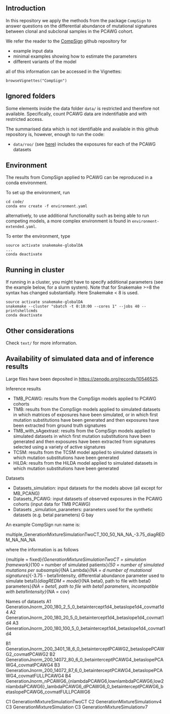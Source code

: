 ## Introduction

In this repository we apply the methods from the package `CompSign` to answer questions on the differential abundance of mutational signatures between clonal and subclonal samples in the PCAWG cohort.

We refer the reader to the [CompSign](https://github.com/lm687/CompSign) github repository for

- example input data
- minimal examples showing how to estimate the parameters
- different variants of the model

all of this information can be accessed in the Vignettes:

```
browseVignettes("CompSign")
```

## Ignored folders
Some elements inside the data folder `data/` is restricted and therefore not available. Specifically, count PCAWG data are indentifiable and with restricted access.

The summarised data which is not identifiable and available in this github repository is, however, enough to run the code:

- `data/roo/` (see [here](https://github.com/lm687/CompSign-results/tree/main/data/roo)) includes the exposures for each of the PCAWG datasets

## Environment
The results from CompSign applied to PCAWG can be reproduced in a conda environment.

To set up the environment, run

```
cd code/
conda env create -f environment.yaml
```

alternatively, to use additional functionality such as being able to run competing models, a more complex environment is found in `environment-extended.yaml`.

To enter the environment, type

```
source activate snakemake-globalDA
...
conda deactivate
```

## Running in cluster

If running in a cluster, you might have to specify additional parameters (see the example below, for a slurm system). Note that for Snakemake >=8 the syntax has changed substantially. Here Snakemake < 8 is used.

```
source activate snakemake-globalDA
snakemake --cluster "sbatch -t 0:10:00 --cores 1" --jobs 40 --printshellcmds
conda deactivate
```

<!-- ## Creating Snakemake's config file
The snakemake pipeline needs an input file, `config_PCAWG.yaml`. Y -->

<!-- The file `config_PCAWG.yaml` is created by running
```
sh make_config.sh
```

`make_config` contains the arguments (i.e. parameters, for the most part) for the different Simulation Generations. Note using `bash make_config.sh` will throw an error - use sh instead. -->

## Other considerations
Check `text/` for more information.

## Availability of simulated data and of inference results

Large files have been deposited in https://zenodo.org/records/10546525.

Inference results
- TMB_PCAWG: results from the CompSign models applied to PCAWG cohorts
- TMB: results from the CompSign models applied to simulated datasets in which matrices of exposures have been simulated, or in which first mutation substitutions have been generated and then exposures have been extracted from ground truth signatures
- TMB_with_sAgextrast: results from the CompSign models applied to simulated datasets in which first mutation substitutions have been generated and then exposures have been extracted from signatures selected using a variety of active signatures
- TCSM: results from the TCSM model applied to simulated datasets in which mutation substitutions have been generated
- HiLDA: results from the HiLDA model applied to simulated datasets in which mutation substitutions have been generated

Datasets
- Datasets_simulation: input datasets for the models above (all except for MB_PCANG)
- Datasets_PCAWG: input datasets of observed exposures in the PCAWG cohorts (input data for TMB PCAWG)
- Datasets _simulation_paraneters: paraneters used for the synthetic datasets (e.g. betal parameters)
G bay

An example CompSign run name is:

multiple_GenerationMixtureSimulationTwoCT_100_50_NA_NA_-3.75_diagREDM_NA_NA_NA

where the information is as follows

{multiple = fixed}_{GenerationMixtureSimulationTwoCT = simulation framework}_{100 = number of simulated patients}_{50 = number of simulated mutations per subsample}_{NA
Lambda}_{NA = d number of mutational signatures}_{-3.75 - beta1intensity,
differential abundance parameter used to simulate beta1}_{diagREDM = model}_{NA
beta0, path to file with beta0 parameters}_{NA = beta1, path to file with beta1 parameters, incompatible with beta1intensity}_{NA = cov}

Names of datasets
A1    GenerationJnorm_200_180_2_5_0_betaintercept1d4_betaslope1d4_covmat1d4
A2    GenerationJnorm_200_180_20_5_0_betaintercept1d4_betaslope1d4_covmat1d4
A3    GenerationJnorm_200_180_100_5_0_betaintercept1d4_betaslope1d4_covmat1d4

B1    GenerationJnorm_200_3401_18_6_0_betainterceptPCAWG2_betaslopePCAWG2_covmatPCAWG2
B2    GenerationJnorm_200_14072_80_6_0_betainterceptPCAWG4_betaslopePCAWG4_covmatPCAWG4
B3    GenerationJnorm_200_14072_87_6_0_betainterceptPCAWG4_betaslopePCAWG4_covmatFULLPCAWG4
B4    GenerationJnorm_nPCAWG6_{nlambdaPCAWG6,lownlambdaPCAWG6,low2nlambdaPCAWG6}_lambdaPCAWG6_dPCAWG6_0_betainterceptPCAWG6_betaslopePCAWG6_covmatFULLPCAWG6

C1    GenerationMixtureSimulationTwoCT
C2    GenerationMixtureSimulationv4
C3    GenerationMixtureSimulation
C3    GenerationMixtureSimulationv7

